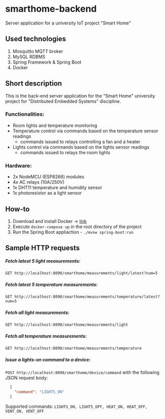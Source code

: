 # smarthome-backend
Server application for a university IoT project "Smart Home"

## Used technologies
1. Mosquitto MQTT broker
2. MySQL RDBMS
3. Spring Framework & Spring Boot
4. Docker

## Short description
This is the back-end server application for the "Smart Home" university project for "Distributed Embedded Systems" discipline.

### Functionalities:
- Room lights and temperature monitoring
- Temperature control via commands based on the temperature sensor readings
    - commands issued to relays controlling a fan and a heater
- Lights control via commands based on the lights sensor readings
    - commands issued to relays the room lights
    
### Hardware:
- 2x NodeMCU (ESP8266) modules
- 4x AC relays (10A/250V)
- 1x DHT11 temperature and humidity sensor
- 1x photoresistor as a light sensor

## How-to
1. Download and install Docker -> [link](https://hub.docker.com/editions/community/docker-ce-desktop-windows/)
2. Execute ``docker-compose up`` in the root directory of the project
3. Run the Spring Boot appliaction - ``./mvnw spring-boot:run``

## Sample HTTP requests

##### Fetch latest 5 light measurements:
```GET http://localhost:8090/smarthome/measurements/light/latest?num=5```

##### Fetch latest 5 temperature measurements:
```GET http://localhost:8090/smarthome/measurements/temperature/latest?num=5```

##### Fetch all light measurements:
```GET http://localhost:8090/smarthome/measurements/light```

##### Fetch all temperature measurements:
```GET http://localhost:8090/smarthome/measurements/temperature```

##### Issue a lights-on command to a device:
```POST http://localhost:8090/smarthome/device/command``` with the following JSON request body: 
```json
  { 
    "command": "LIGHTS_ON" 
  }
```
Supported commands: ```LIGHTS_ON, LIGHTS_OFF, HEAT_ON, HEAT_OFF, VENT_ON, VENT_OFF```
